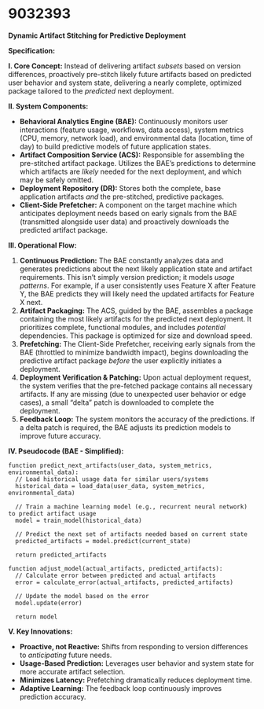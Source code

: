 # 9032393

**Dynamic Artifact Stitching for Predictive Deployment**

**Specification:**

**I. Core Concept:** Instead of delivering artifact *subsets* based on version differences, proactively pre-stitch likely future artifacts based on predicted user behavior and system state, delivering a nearly complete, optimized package tailored to the *predicted* next deployment.

**II. System Components:**

*   **Behavioral Analytics Engine (BAE):**  Continuously monitors user interactions (feature usage, workflows, data access), system metrics (CPU, memory, network load), and environmental data (location, time of day) to build predictive models of future application states.
*   **Artifact Composition Service (ACS):** Responsible for assembling the pre-stitched artifact package. Utilizes the BAE’s predictions to determine which artifacts are *likely* needed for the next deployment, and which may be safely omitted.
*   **Deployment Repository (DR):** Stores both the complete, base application artifacts *and* the pre-stitched, predictive packages.
*   **Client-Side Prefetcher:** A component on the target machine which anticipates deployment needs based on early signals from the BAE (transmitted alongside user data) and proactively downloads the predicted artifact package.

**III. Operational Flow:**

1.  **Continuous Prediction:** The BAE constantly analyzes data and generates predictions about the next likely application state and artifact requirements. This isn’t simply version prediction; it models *usage patterns*.  For example, if a user consistently uses Feature X after Feature Y, the BAE predicts they will likely need the updated artifacts for Feature X next.
2.  **Artifact Packaging:** The ACS, guided by the BAE, assembles a package containing the most likely artifacts for the predicted next deployment.  It prioritizes complete, functional modules, and includes *potential* dependencies.  This package is optimized for size and download speed.
3.  **Prefetching:** The Client-Side Prefetcher, receiving early signals from the BAE (throttled to minimize bandwidth impact), begins downloading the predictive artifact package *before* the user explicitly initiates a deployment.
4.  **Deployment Verification & Patching:** Upon actual deployment request, the system verifies that the pre-fetched package contains all necessary artifacts. If any are missing (due to unexpected user behavior or edge cases), a small “delta” patch is downloaded to complete the deployment.
5.  **Feedback Loop:** The system monitors the accuracy of the predictions.  If a delta patch is required, the BAE adjusts its prediction models to improve future accuracy.

**IV. Pseudocode (BAE - Simplified):**

```
function predict_next_artifacts(user_data, system_metrics, environmental_data):
  // Load historical usage data for similar users/systems
  historical_data = load_data(user_data, system_metrics, environmental_data)

  // Train a machine learning model (e.g., recurrent neural network) to predict artifact usage
  model = train_model(historical_data)

  // Predict the next set of artifacts needed based on current state
  predicted_artifacts = model.predict(current_state)

  return predicted_artifacts

function adjust_model(actual_artifacts, predicted_artifacts):
  // Calculate error between predicted and actual artifacts
  error = calculate_error(actual_artifacts, predicted_artifacts)

  // Update the model based on the error
  model.update(error)

  return model
```

**V.  Key Innovations:**

*   **Proactive, not Reactive:** Shifts from responding to version differences to *anticipating* future needs.
*   **Usage-Based Prediction:** Leverages user behavior and system state for more accurate artifact selection.
*   **Minimizes Latency:** Prefetching dramatically reduces deployment time.
*   **Adaptive Learning:** The feedback loop continuously improves prediction accuracy.